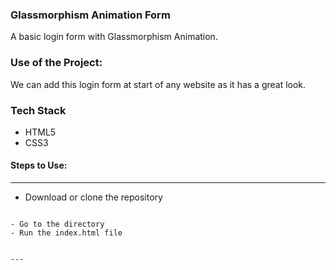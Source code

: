 ### Glassmorphism Animation Form 
A basic login form with Glassmorphism Animation.

### Use of the Project:
We can add this login form at start of any website as it has a great look.

### Tech Stack
* HTML5
* CSS3


#### Steps to Use:

---

- Download or clone the repository


```

- Go to the directory
- Run the index.html file


---






